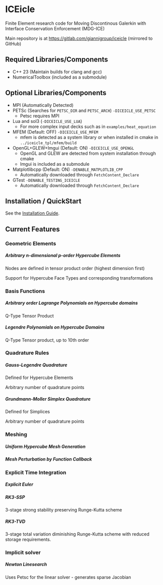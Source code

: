 # ICEicle
Finite Element research code for Moving Discontinous Galerkin with Interface Conservation Enforcement (MDG-ICE)

Main repository is at https://gitlab.com/giannigroup/iceicle (mirrored to GitHub)

## Required Libraries/Components
- C++ 23 (Maintain builds for clang and gcc)
- NumericalToolbox (included as a submodule)

## Optional Libraries/Components 
- MPI (Automatically Detected)
- PETSc (Searches for `PETSC_DIR` and `PETSC_ARCH`) `-DICEICLE_USE_PETSC`
    - Petsc requires MPI
- Lua and sol3 (`-DICEICLE_USE_LUA`)
    - For more complex input decks such as in `examples/heat_equation`
- MFEM (Default: OFF) `-DICEICLE_USE_MFEM`
    - mfem is detected as a system library or when installed in cmake in `../iceicle_tpl/mfem/build`
- OpenGL+GLEW+Imgui (Default: ON) `-DICEICLE_USE_OPENGL`
    - OpenGL and GLEW are detected from system installation through cmake
    - Imgui is included as a submodule
- Matplotlibcpp (Default: ON) `-DENABLE_MATPLOTLIB_CPP`
    - Automatically downloaded through `FetchContent_Declare`
- GTest `-DENABLE_TESTING_ICEICLE`
    - Automatically downloaded through `FetchContent_Declare`

## Installation / QuickStart
See the [Installation Guide](./doc/install.md).

## Current Features
### Geometric Elements
##### Arbitrary n-dimensional p-order Hypercube Elements 
Nodes are defined in tensor product order (highest dimension first)

Support for Hypercube Face Types and corresponding transformations

### Basis Functions
##### Arbitrary order Lagrange Polynomials on Hypercube domains
Q-Type Tensor Product
##### Legendre Polynomials on Hypercube Domains 
Q-Type Tensor product, up to 10th order 
### Quadrature Rules 
##### Gauss-Legendre Quadrature
Defined for Hypercube Elements 

Arbitrary number of quadrature points

##### Grundmann-Moller Simplex Quadrature 
Defined for Simplices

Arbitrary number of quadrature points

### Meshing
##### Uniform Hypercube Mesh Generation
##### Mesh Perturbation by Function Callback

### Explicit Time Integration
##### Explicit Euler
##### RK3-SSP
3-stage strong stability preserving Runge-Kutta scheme
##### RK3-TVD
3-stage total variation diminishing Runge-Kutta scheme with reduced storage requirements.

### Implicit solver
##### Newton Linesearch
Uses Petsc for the linear solver - generates sparse Jacobian

